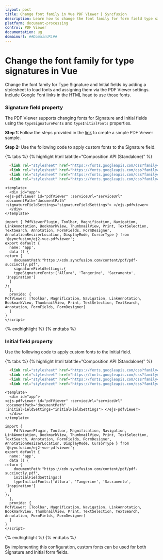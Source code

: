 ```yaml
---
layout: post
title: Change font family in Vue PDF Viewer | Syncfusion
description: Learn how to change the font family for form field type signatures and initials in the Vue PDF Viewer using typeSignatureFonts and typeInitialFonts.
platform: document-processing
control: PDF Viewer
documentation: ug
domainurl: ##DomainURL##
---
```


# Change the font family for type signatures in Vue

Change the font family for Type Signature and Initial fields by adding a stylesheet to load fonts and assigning them via the PDF Viewer settings. Include Google Font links in the HTML head to use those fonts.

### Signature field property

The PDF Viewer supports changing fonts for Signature and Initial fields using the `typeSignatureFonts` and `typeInitialFonts` properties.

**Step 1:** Follow the steps provided in the [link](https://help.syncfusion.com/document-processing/pdf/pdf-viewer/vue/getting-started) to create a simple PDF Viewer sample.

**Step 2:** Use the following code to apply custom fonts to the Signature field.

{% tabs %}
{% highlight html tabtitle="Composition API (Standalone)" %}

```html
  <link rel="stylesheet" href="https://fonts.googleapis.com/css?family=Allura" >
  <link rel="stylesheet" href="https://fonts.googleapis.com/css?family=Tangerine">
  <link rel="stylesheet" href="https://fonts.googleapis.com/css?family=Sacramento">
  <link rel="stylesheet" href="https://fonts.googleapis.com/css?family=Inspiration">
```

```
<template>
  <div id="app">
<ejs-pdfviewer id="pdfViewer" :serviceUrl="serviceUrl" :documentPath="documentPath" :signatureFieldSettings="signatureFieldSettings"> </ejs-pdfviewer>
  </div>
</template>

import { PdfViewerPlugin, Toolbar, Magnification, Navigation, LinkAnnotation, BookmarkView, ThumbnailView, Print, TextSelection, TextSearch, Annotation, FormFields, FormDesigner, AnnotationResizerLocation, DisplayMode, CursorType } from '@syncfusion/ej2-vue-pdfviewer';
export default {
  name: 'app',
  data () {
return {
	documentPath:"https://cdn.syncfusion.com/content/pdf/pdf-succinctly.pdf",
	signatureFieldSettings:{
    typeSignatureFonts:['Allura', 'Tangerine', 'Sacramento', 'Inspiration']
  }
};
  },
  provide: {
PdfViewer: [Toolbar, Magnification, Navigation, LinkAnnotation, BookmarkView, ThumbnailView, Print, TextSelection, TextSearch, Annotation, FormFields, FormDesigner]
  }
}
</script>
```
{% endhighlight %}
{% endtabs %}

### Initial field property

Use the following code to apply custom fonts to the Initial field.

{% tabs %}
{% highlight html tabtitle="Composition API (Standalone)" %}

```html
  <link rel="stylesheet" href="https://fonts.googleapis.com/css?family=Allura" >
  <link rel="stylesheet" href="https://fonts.googleapis.com/css?family=Tangerine">
  <link rel="stylesheet" href="https://fonts.googleapis.com/css?family=Sacramento">
  <link rel="stylesheet" href="https://fonts.googleapis.com/css?family=Inspiration">
```
```
<template>
  <div id="app">
<ejs-pdfviewer id="pdfViewer" :serviceUrl="serviceUrl" :documentPath="documentPath" :initialFieldSettings="initialFieldSettings"> </ejs-pdfviewer>
  </div>
</template>

import {
    PdfViewerPlugin, Toolbar, Magnification, Navigation, LinkAnnotation, BookmarkView, ThumbnailView, Print, TextSelection, TextSearch, Annotation, FormFields, FormDesigner, AnnotationResizerLocation, DisplayMode, CursorType } from '@syncfusion/ej2-vue-pdfviewer';
export default {
  name: 'app',
  data () {
return {
	documentPath:"https://cdn.syncfusion.com/content/pdf/pdf-succinctly.pdf",
	initialFieldSettings:{
    typeInitialFonts:['Allura', 'Tangerine', 'Sacramento', 'Inspiration']
  }
};
  },
  provide: {
PdfViewer: [Toolbar, Magnification, Navigation, LinkAnnotation, BookmarkView, ThumbnailView, Print, TextSelection, TextSearch, Annotation, FormFields, FormDesigner]
  }
}
</script>
```
{% endhighlight %}
{% endtabs %}

By implementing this configuration, custom fonts can be used for both Signature and Initial form fields.